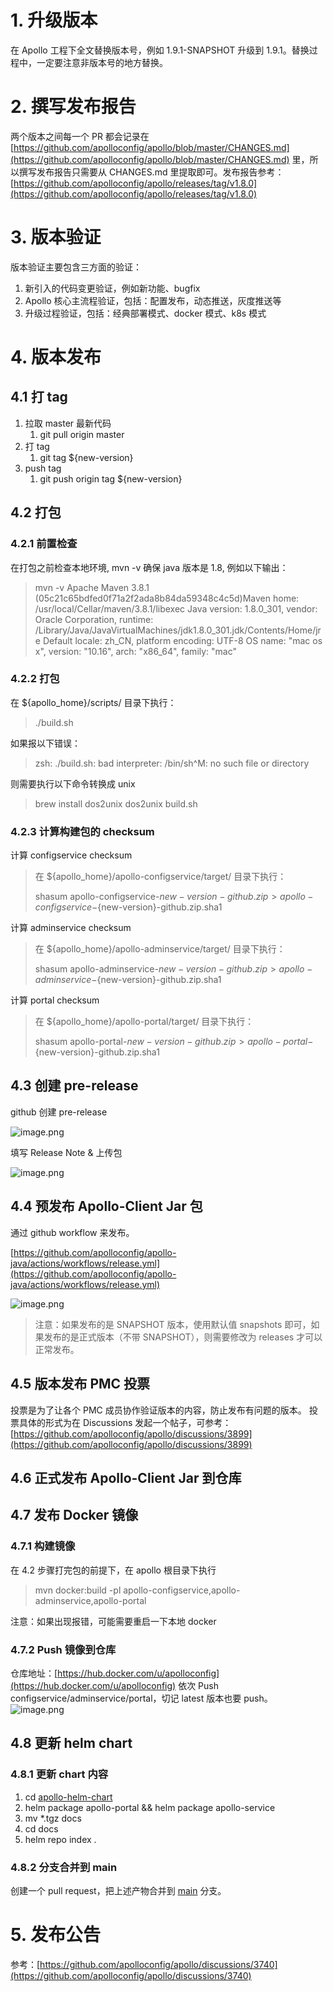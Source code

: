 # 1. 升级版本

在 Apollo 工程下全文替换版本号，例如 1.9.1-SNAPSHOT 升级到 1.9.1。替换过程中，一定要注意非版本号的地方替换。

# 2. 撰写发布报告

两个版本之间每一个 PR 都会记录在 [https://github.com/apolloconfig/apollo/blob/master/CHANGES.md](https://github.com/apolloconfig/apollo/blob/master/CHANGES.md) 里，所以撰写发布报告只需要从 CHANGES.md 里提取即可。发布报告参考：[https://github.com/apolloconfig/apollo/releases/tag/v1.8.0](https://github.com/apolloconfig/apollo/releases/tag/v1.8.0)

# 3. 版本验证

版本验证主要包含三方面的验证：

1. 新引入的代码变更验证，例如新功能、bugfix
1. Apollo 核心主流程验证，包括：配置发布，动态推送，灰度推送等
1. 升级过程验证，包括：经典部署模式、docker 模式、k8s 模式

# 4. 版本发布

## 4.1 打 tag

1. 拉取 master 最新代码
   1. git pull origin master  
2. 打 tag
   1. git tag ${new-version}
3. push tag
   1. git push origin tag ${new-version}

## 4.2 打包

### 4.2.1 前置检查

在打包之前检查本地环境, mvn -v 确保 java 版本是 1.8, 例如以下输出：

> mvn -v
> Apache Maven 3.8.1 (05c21c65bdfed0f71a2f2ada8b84da59348c4c5d)Maven home: /usr/local/Cellar/maven/3.8.1/libexec
> Java version: 1.8.0_301, vendor: Oracle Corporation, runtime: /Library/Java/JavaVirtualMachines/jdk1.8.0_301.jdk/Contents/Home/jre
> Default locale: zh_CN, platform encoding: UTF-8
> OS name: "mac os x", version: "10.16", arch: "x86_64", family: "mac"

### 4.2.2 打包

在 ${apollo_home}/scripts/ 目录下执行：

> ./build.sh

如果报以下错误：

> zsh: ./build.sh: bad interpreter: /bin/sh^M: no such file or directory

则需要执行以下命令转换成 unix

> brew install dos2unix
> dos2unix build.sh

### 4.2.3 计算构建包的 checksum

计算 configservice checksum

>在 ${apollo_home}/apollo-configservice/target/ 目录下执行：
> 
>shasum apollo-configservice-${new-version}-github.zip > apollo-configservice-${new-version}-github.zip.sha1

计算 adminservice checksum

>在 ${apollo_home}/apollo-adminservice/target/ 目录下执行：
>
>shasum apollo-adminservice-${new-version}-github.zip > apollo-adminservice-${new-version}-github.zip.sha1

计算 portal checksum

>在 ${apollo_home}/apollo-portal/target/ 目录下执行：  
>
> shasum apollo-portal-${new-version}-github.zip > apollo-portal-${new-version}-github.zip.sha1

## 4.3 创建 pre-release

github 创建 pre-release

![image.png](https://cdn.jsdelivr.net/gh/apolloconfig/apollo@master/doc/images/local-development/create-release.png)

填写 Release Note & 上传包

![image.png](https://cdn.jsdelivr.net/gh/apolloconfig/apollo@master/doc/images/local-development/fill-release-form.png)

## 4.4 预发布 Apollo-Client Jar 包

通过 github workflow 来发布。

[https://github.com/apolloconfig/apollo-java/actions/workflows/release.yml](https://github.com/apolloconfig/apollo-java/actions/workflows/release.yml)

![image.png](https://cdn.jsdelivr.net/gh/apolloconfig/apollo@master/doc/images/local-development/publish-sdk.png)

> 注意：如果发布的是 SNAPSHOT 版本，使用默认值 snapshots 即可，如果发布的是正式版本（不带 SNAPSHOT），则需要修改为 releases 才可以正常发布。

## 4.5 版本发布 PMC 投票

投票是为了让各个 PMC 成员协作验证版本的内容，防止发布有问题的版本。
投票具体的形式为在 Discussions 发起一个帖子，可参考：[https://github.com/apolloconfig/apollo/discussions/3899](https://github.com/apolloconfig/apollo/discussions/3899)

## 4.6 正式发布 Apollo-Client Jar 到仓库

## 4.7 发布 Docker 镜像

### 4.7.1 构建镜像

在 4.2 步骤打完包的前提下，在 apollo 根目录下执行

> mvn docker:build -pl apollo-configservice,apollo-adminservice,apollo-portal

注意：如果出现报错，可能需要重启一下本地 docker

### 4.7.2 Push 镜像到仓库

仓库地址：[https://hub.docker.com/u/apolloconfig](https://hub.docker.com/u/apolloconfig)
依次 Push configservice/adminservice/portal，切记 latest 版本也要 push。
![image.png](https://cdn.jsdelivr.net/gh/apolloconfig/apollo@master/doc/images/local-development/push-images-to-hub.png)

## 4.8 更新 helm chart

### 4.8.1 更新 chart 内容

1. cd [apollo-helm-chart](https://github.com/apolloconfig/apollo-helm-chart)
2. helm package apollo-portal && helm package apollo-service
3. mv *.tgz docs
4. cd docs
5. helm repo index .

### 4.8.2 分支合并到 main

创建一个 pull request，把上述产物合并到 [main](https://github.com/apolloconfig/apollo-helm-chart) 分支。

# 5. 发布公告

参考：[https://github.com/apolloconfig/apollo/discussions/3740](https://github.com/apolloconfig/apollo/discussions/3740)
